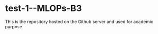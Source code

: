 # test-1--MLOPs-B3
This is the repository hosted on the Github server and used for academic purpose.
